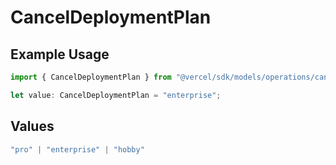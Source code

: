 # CancelDeploymentPlan

## Example Usage

```typescript
import { CancelDeploymentPlan } from "@vercel/sdk/models/operations/canceldeployment.js";

let value: CancelDeploymentPlan = "enterprise";
```

## Values

```typescript
"pro" | "enterprise" | "hobby"
```